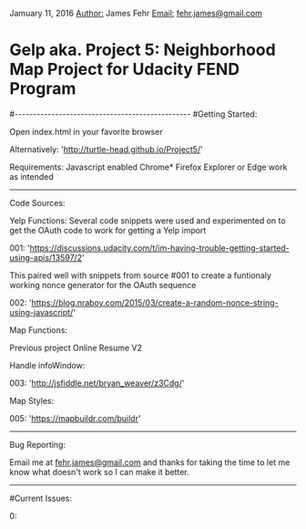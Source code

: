 Jamuary 11, 2016
<Author:> James Fehr
<Email:> fehr.james@gmail.com
# Gelp aka. Project 5: Neighborhood Map Project for Udacity FEND Program
#------------------------------------------------
#Getting Started:

Open index.html in your favorite browser

Alternatively:
'http://turtle-head.github.io/Project5/'

Requirements:
Javascript enabled
Chrome* Firefox Explorer or Edge work as intended

-----------------------------------------

Code Sources:

Yelp Functions: Several code snippets were used and experimented on to get the OAuth code to work for getting a Yelp import

001: 'https://discussions.udacity.com/t/im-having-trouble-getting-started-using-apis/13597/2'

This paired well with snippets from source #001 to create a funtionaly working nonce generator for the OAuth sequence

002: 'https://blog.nraboy.com/2015/03/create-a-random-nonce-string-using-javascript/'

Map Functions:

Previous project Online Resume V2

Handle infoWindow:

003: 'http://jsfiddle.net/bryan_weaver/z3Cdg/'

Map Styles:

005: 'https://mapbuildr.com/buildr'

----------------------------------------

Bug Reporting: 

Email me at fehr.james@gmail.com and thanks for taking the time to let me know what doesn't work so I can make it better.

----------------------------------------
#Current Issues:

0:
